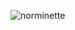 ![norminette](https://github.com/LuigiEnzoFerrari/EasyAsHell/actions/workflows/linter.yml/badge.svg)